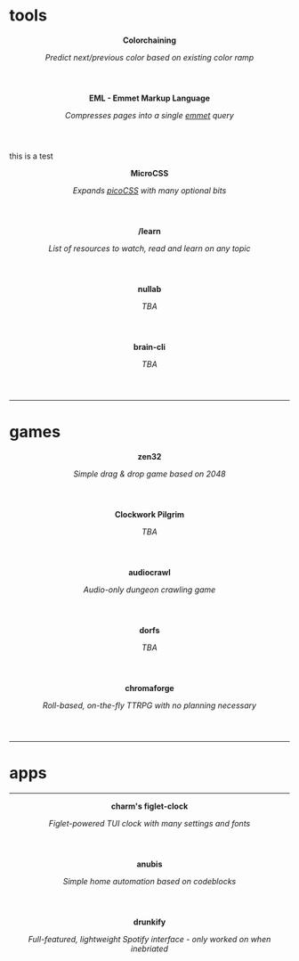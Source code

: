 # tools

<article>

  <header class="headings">

  <a class="nf-fa-link inline" href="/#projects/colorchain"></a>
  **Colorchaining**

  _Predict next/previous color based on existing color ramp_
  </header>

</article>

<article>

  <header class="headings">

  **EML - Emmet Markup Language**

  _Compresses pages into a single [emmet]() query_
  </header>
  this is a test

</article>

<article>

  <header class="headings">
  
  <a class="nf-fa-github inline" href="https://octoshrimpy.github.io/microcss"></a>
  **MicroCSS**
  
  _Expands [picoCSS](https://picocss.com) with many optional bits_
  </header>

</article>


<article>

  <header class="headings">
  
  <a class="nf-fa-github inline" href="https://github.com/octoshrimpy/learn"></a>
  **/learn**
  
  _List of resources to watch, read and learn on any topic_
  </header>

</article>


<article>

  <header class="headings">
  
  **nullab**
  
  _TBA_
  </header>
  

</article>

<article>

  <header class="headings">
  
  **brain-cli**
  
  _TBA_
  </header>
  

</article>


---

# games

<article>

  <header class="headings">
  
  **zen32**
  
  _Simple drag & drop game based on 2048_
  </header>
  

</article>

<article>
  
  <header class="headings">
  
  **Clockwork Pilgrim**
  
  _TBA_
  </header>
  

</article>

<article>

  <header class="headings">
  
  **audiocrawl**
  
  _Audio-only dungeon crawling game_
  </header>
  

</article>

<article>

  <header class="headings">
  
  **dorfs**
  
  _TBA_
  </header>
  

</article>

<article>

  <header class="headings">
  
  **chromaforge**
  
  _Roll-based, on-the-fly TTRPG with no planning necessary_
  </header>
  

</article>

---

# apps

---

<article>

  <header class="headings">
  
  **charm's figlet-clock**
  
  _Figlet-powered TUI clock with many settings and fonts_
  </header>
  

</article>

<article>

  <header class="headings">
  
  **anubis**
  
  _Simple home automation based on codeblocks_
  </header>
  

</article>


<article>

  <header class="headings">
  
  **drunkify**
  
  _Full-featured, lightweight Spotify interface - only worked on when inebriated_
  </header>
  

</article>
